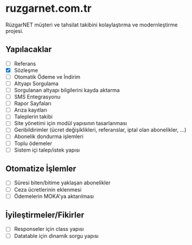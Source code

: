 # ruzgarnet.com.tr

RüzgarNET müşteri ve tahsilat takibini kolaylaştırma ve modernleştirme projesi.

## Yapılacaklar

- [ ] Referans
- [x] Sözleşme
- [ ] Otomatik Ödeme ve İndirim
- [ ] Altyapı Sorgulama
- [ ] Sorgulanan altyapı bilgilerini kayda aktarma
- [ ] SMS Entegrasyonu
- [ ] Rapor Sayfaları
- [ ] Arıza kayıtları
- [ ] Taleplerin takibi
- [ ] Site yönetimi için modül yapısının tasarlanması
- [ ] Geribildirimler (ücret değişiklikleri, referanslar, iptal olan abonelikler, ...)
- [ ] Abonelik dondurma işlemleri
- [ ] Toplu ödemeler
- [ ] Sistem içi talep/istek yapısı

## Otomatize İşlemler

- [ ] Süresi biten/bitime yaklaşan abonelikler
- [ ] Ceza ücretlerinin eklenmesi
- [ ] Ödemelerin MOKA'ya aktarılması

## İyileştirmeler/Fikirler

- [ ] Responseler için class yapısı
- [ ] Datatable için dinamik sorgu yapısı
